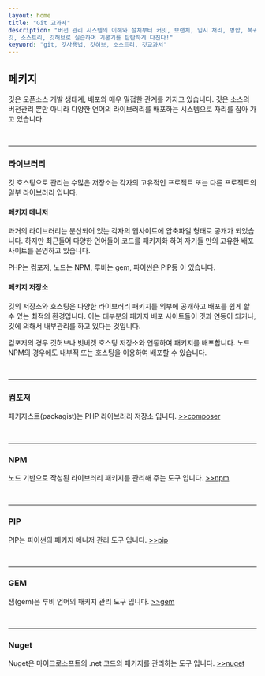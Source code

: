 ```yaml
---
layout: home
title: "Git 교과서"
description: "버전 관리 시스템의 이해와 설치부터 커밋, 브랜치, 임시 처리, 병합, 복귀, 서브모듈, 태그까지
깃, 소스트리, 깃허브로 실습하며 기본기를 탄탄하게 다진다!"
keyword: "git, 깃사용법, 깃허브, 소스트리, 깃교과서"
---
```

## 페키지
깃은 오픈소스 개발 생태계, 배포와 매우 밀접한 관계를 가지고 있습니다. 깃은 소스의 버전관리 뿐만 아니라 다양한 언어의 라이브러리를 배포하는 시스템으로 자리를 잡아 가고 있습니다.

<br>
<hr>

### 라이브러리
깃 호스팅으로 관리는 수많은 저장소는 각자의 고유적인 프로젝트 또는 다른 프로젝트의 일부 라이브러리 입니다.  

#### 페키지 메니저
과거의 라이브러리는 분산되어 있는 각자의 웹사이트에 압축파일 형태로 공개가 되었습니다. 하지만 최근들어 다양한 언어들이 코드를 패키지화 하여 자기들 만의 고유한 배포 사이트를 운영하고 있습니다.

PHP는 컴포저, 노드는 NPM, 루비는 gem, 파이썬은 PIP등 이 있습니다.  

#### 페키지 저장소
깃의 저장소와 호스팅은 다양한 라이브러리 패키지를 외부에 공개하고 배포를 쉽게 할 수 있는 최적의 환경입니다. 이는 대부분의 패키지 배포 사이트들이 깃과 연동이 되거나, 깃에 의해서 내부관리를 하고 있다는 것입니다.  

컴포저의 경우 깃허브나 빗버켓 호스팅 저장소와 연동하여 패키지를 배포합니다. 노드 NPM의 경우에도 내부적 또는 호스팅을 이용하여 배포할 수 있습니다.  

<br>
<hr>

### 컴포저
페키지스트(packagist)는 PHP 라이브러리 저장소 입니다. [>>composer](composer)

<br>
<hr>

### NPM
노드 기반으로 작성된 라이브러리 패키지를 관리해 주는 도구 입니다. [>>npm](npm)

<br>
<hr>

### PIP
PIP는 파이썬의 페키지 메니저 관리 도구 입니다. [>>pip](pip)

<br>
<hr>

### GEM
잼(gem)은 루비 언어의 패키지 관리 도구 입니다. [>>gem](gem)

<br>
<hr>

### Nuget
Nuget은 마이크로소프트의 .net 코드의 패키지를 관리하는 도구 입니다. [>>nuget](nuget)




<br><br><br>